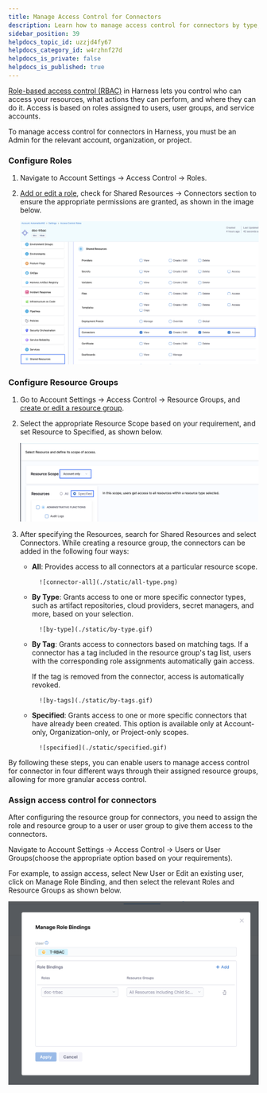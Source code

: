 ```yaml
---
title: Manage Access Control for Connectors
description: Learn how to manage access control for connectors by type, name, or tags.
sidebar_position: 39
helpdocs_topic_id: uzzjd4fy67
helpdocs_category_id: w4rzhnf27d
helpdocs_is_private: false
helpdocs_is_published: true
---
```


[Role-based access control (RBAC)](https://developer.harness.io/docs/platform/role-based-access-control/rbac-in-harness) in Harness lets you control who can access your resources, what actions they can perform, and where they can do it. Access is based on roles assigned to users, user groups, and service accounts.

To manage access control for connectors in Harness, you must be an Admin for the relevant account, organization, or project.

### Configure Roles 

1. Navigate to Account Settings → Access Control → Roles. 

2. [Add or edit a role](./add-manage-roles.md), check for Shared Resources → Connectors section to ensure the appropriate permissions are granted, as shown in the image below.

    ![connector-roles](./static/connector-role.png)

### Configure Resource Groups

1. Go to Account Settings → Access Control → Resource Groups, and [create or edit a resource group](./add-resource-groups.md). 

2. Select the appropriate Resource Scope based on your requirement, and set Resource to Specified, as shown below.

    ![resource-group-and-resource](./static/resource-group.png)    

3. After specifying the Resources, search for Shared Resources and select Connectors. While creating a resource group, the connectors can be added in the following four ways: 

    * **All**: Provides access to all connectors at a particular resource scope.
                
            ![connector-all](./static/all-type.png)

    * **By Type**: Grants access to one or more specific connector types, such as artifact repositories, cloud providers, secret managers, and more, based on your selection.
        
            ![by-type](./static/by-type.gif)

    * **By Tag**: Grants access to connectors based on matching tags. If a connector has a tag included in the resource group's tag list, users with the corresponding role assignments automatically gain access. 
    
        If the tag is removed from the connector, access is automatically revoked.    
    
            ![by-tags](./static/by-tags.gif) 

    * **Specified**: Grants access to one or more specific connectors that have already been created. This option is available only at Account-only, Organization-only, or Project-only scopes. 

            ![specified](./static/specified.gif)

By following these steps, you can enable users to manage access control for connector in four different ways through their assigned resource groups, allowing for more granular access control.

### Assign access control for connectors

After configuring the resource group for connectors, you need to assign the role and resource group to a user or user group to give them access to the connectors.

Navigate to Account Settings → Access Control → Users or User Groups(choose the appropriate option based on your requirements). 

For example, to assign access, select New User or Edit an existing user, click on Manage Role Binding, and then select the relevant Roles and Resource Groups as shown below.

![manage-role](./static/role-binding.png)



